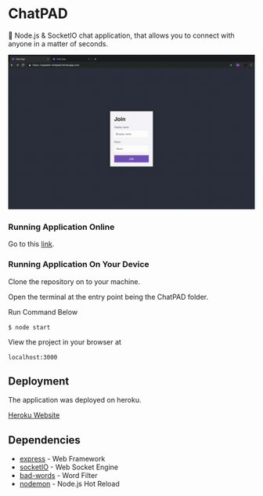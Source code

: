 # ChatPAD
💬 Node.js &amp; SocketIO chat application, that allows you to connect with anyone in a matter of seconds.

![](docs/chatpad.gif)

### Running Application Online

Go to this [link](https://nayalash-chatpad.herokuapp.com/).


### Running Application On Your Device

Clone the repository on to your machine.

Open the terminal at the entry point being the ChatPAD folder.

Run Command Below

```
$ node start
```

View the project in your browser at

```
localhost:3000
```

## Deployment

The application was deployed on heroku.

[Heroku Website](https://www.heroku.com/)

## Dependencies

* [express](https://www.npmjs.com/package/express) - Web Framework
* [socketIO](https://www.npmjs.com/package/socket.io) - Web Socket Engine
* [bad-words](https://www.npmjs.com/package/bad-words) - Word Filter
* [nodemon](https://www.npmjs.com/package/nodemon) - Node.js Hot Reload

